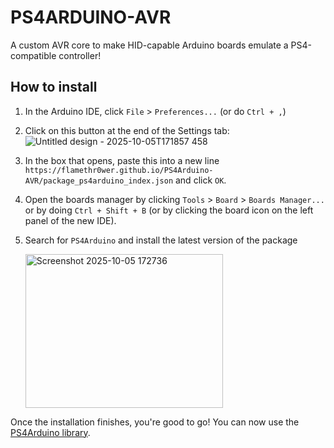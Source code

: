 # PS4ARDUINO-AVR

A custom AVR core to make HID-capable Arduino boards emulate a PS4-compatible controller!

## How to install
1) In the Arduino IDE, click `File` > `Preferences...` (or do `Ctrl + ,`)
   
2) Click on this button at the end of the Settings tab:
   ![Untitled design - 2025-10-05T171857 458](https://github.com/user-attachments/assets/58d9b945-638c-47d8-951d-d997bbc6b5e2)

3) In the box that opens, paste this into a new line `https://flamethr0wer.github.io/PS4Arduino-AVR/package_ps4arduino_index.json` and click `OK`.

4) Open the boards manager by clicking `Tools` > `Board` > `Boards Manager...` or by doing `Ctrl + Shift + B` (or by clicking the board icon on the left panel of the new IDE).

5) Search for `PS4Arduino` and install the latest version of the package

   <img width="316" height="246" alt="Screenshot 2025-10-05 172736" src="https://github.com/user-attachments/assets/85a3a07f-4cd6-4faa-9ce4-6c5abbc8c813" />

Once the installation finishes, you're good to go! You can now use the [PS4Arduino library](https://github.com/Flamethr0wer/PS4Arduino).
